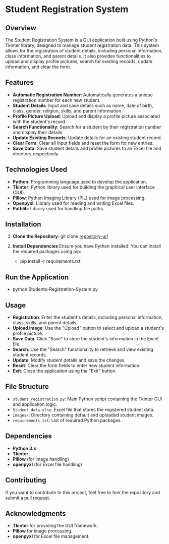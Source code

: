 # Student Registration System

## Overview

The Student Registration System is a GUI application built using Python's Tkinter library, designed to manage student registration data. This system allows for the registration of student details, including personal information, class information, and parent details. It also provides functionalities to upload and display profile pictures, search for existing records, update information, and clear the form.

## Features

- **Automatic Registration Number**: Automatically generates a unique registration number for each new student.
- **Student Details**: Input and save details such as name, date of birth, class, gender, religion, skills, and parent information.
- **Profile Picture Upload**: Upload and display a profile picture associated with the student's record.
- **Search Functionality**: Search for a student by their registration number and display their details.
- **Update Existing Records**: Update details for an existing student record.
- **Clear Form**: Clear all input fields and reset the form for new entries.
- **Save Data**: Save student details and profile pictures to an Excel file and directory respectively.

## Technologies Used

- **Python**: Programming language used to develop the application.
- **Tkinter**: Python library used for building the graphical user interface (GUI).
- **Pillow**: Python Imaging Library (PIL) used for image processing.
- **Openpyxl**: Library used for reading and writing Excel files.
- **Pathlib**: Library used for handling file paths.

## Installation

1. **Clone the Repository**:
   git clone [repository-url](https://github.com/xDharmendra/Students-Registration-System.git)
   
3. **Install Dependencies**:Ensure you have Python installed. You can install the required packages using pip:
   - pip install -r requirements.txt

## Run the Application 
   - python Students-Registration-System.py

## Usage

- **Registration**: Enter the student's details, including personal information, class, skills, and parent details.
- **Upload Image**: Use the "Upload" button to select and upload a student's profile picture.
- **Save Data**: Click "Save" to store the student's information in the Excel file.
- **Search**: Use the "Search" functionality to retrieve and view existing student records.
- **Update**: Modify student details and save the changes.
- **Reset**: Clear the form fields to enter new student information.
- **Exit**: Close the application using the "Exit" button.

## File Structure

- `student_registration.py`: Main Python script containing the Tkinter GUI and application logic.
- `Student_data.xlsx`: Excel file that stores the registered student data.
- `Images/`: Directory containing default and uploaded student images.
- `requirements.txt`: List of required Python packages.

## Dependencies

- **Python 3.x**
- **Tkinter**
- **Pillow** (for image handling)
- **openpyxl** (for Excel file handling)

## Contributing

If you want to contribute to this project, feel free to fork the repository and submit a pull request.

## Acknowledgments

- **Tkinter** for providing the GUI framework.
- **Pillow** for image processing.
- **openpyxl** for Excel file management.
